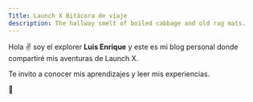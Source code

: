 ```yaml
---
Title: Launch X Bitácora de viaje
description: The hallway smelt of boiled cabbage and old rag mats.
---
```


Hola ✌️  soy el explorer **Luis Enrique** y este es mi blog personal donde compartiré mis aventuras de Launch X.

Te invito a conocer mis aprendizajes y leer mis experiencias.

🚀
